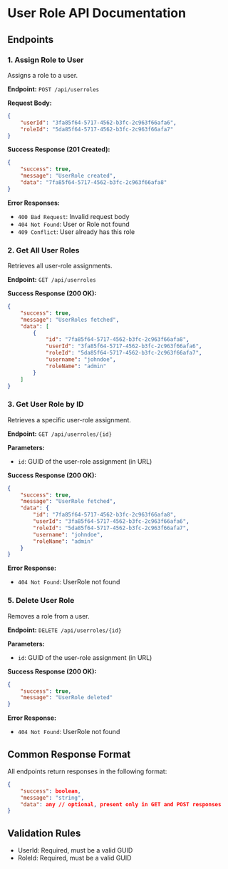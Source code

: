 # User Role API Documentation

## Endpoints

### 1. Assign Role to User
Assigns a role to a user.

**Endpoint:** `POST /api/userroles`

**Request Body:**
```json
{
    "userId": "3fa85f64-5717-4562-b3fc-2c963f66afa6",
    "roleId": "5da85f64-5717-4562-b3fc-2c963f66afa7"
}
```

**Success Response (201 Created):**
```json
{
    "success": true,
    "message": "UserRole created",
    "data": "7fa85f64-5717-4562-b3fc-2c963f66afa8"
}
```

**Error Responses:**
- `400 Bad Request`: Invalid request body
- `404 Not Found`: User or Role not found
- `409 Conflict`: User already has this role

### 2. Get All User Roles
Retrieves all user-role assignments.

**Endpoint:** `GET /api/userroles`

**Success Response (200 OK):**
```json
{
    "success": true,
    "message": "UserRoles fetched",
    "data": [
        {
            "id": "7fa85f64-5717-4562-b3fc-2c963f66afa8",
            "userId": "3fa85f64-5717-4562-b3fc-2c963f66afa6",
            "roleId": "5da85f64-5717-4562-b3fc-2c963f66afa7",
            "username": "johndoe",
            "roleName": "admin"
        }
    ]
}
```

### 3. Get User Role by ID
Retrieves a specific user-role assignment.

**Endpoint:** `GET /api/userroles/{id}`

**Parameters:**
- `id`: GUID of the user-role assignment (in URL)

**Success Response (200 OK):**
```json
{
    "success": true,
    "message": "UserRole fetched",
    "data": {
        "id": "7fa85f64-5717-4562-b3fc-2c963f66afa8",
        "userId": "3fa85f64-5717-4562-b3fc-2c963f66afa6",
        "roleId": "5da85f64-5717-4562-b3fc-2c963f66afa7",
        "username": "johndoe",
        "roleName": "admin"
    }
}
```

**Error Response:**
- `404 Not Found`: UserRole not found



### 5. Delete User Role
Removes a role from a user.

**Endpoint:** `DELETE /api/userroles/{id}`

**Parameters:**
- `id`: GUID of the user-role assignment (in URL)

**Success Response (200 OK):**
```json
{
    "success": true,
    "message": "UserRole deleted"
}
```

**Error Response:**
- `404 Not Found`: UserRole not found

## Common Response Format
All endpoints return responses in the following format:
```json
{
    "success": boolean,
    "message": "string",
    "data": any // optional, present only in GET and POST responses
}
```

## Validation Rules
- UserId: Required, must be a valid GUID
- RoleId: Required, must be a valid GUID
